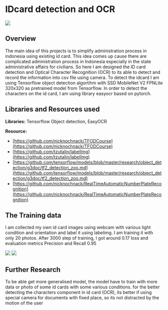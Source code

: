 # IDcard detection and OCR
![](https://github.com/RodzanIskandar/IDcard_detection_and_OCR/blob/main/images/realtime%20detection.png)
## Overview
The main idea of this projects is to simplify administration process in indonesia using existing id card. This idea comes up cause there are complicated administration process in Indonesia especially in the state administrative affairs for civilians. So here I am designed the ID card detection and Optical Character Recognition (OCR) to its able to detect and record the information into csv file using camera. To detect the idcard I am using Tensorflow object detection algortihm with SSD MobileNet V2 FPNLite 320x320 as pretrained model from Tensorflow. In order to detect the characters on the id card, I am using library easyocr based on pytorch.

## Libraries and Resources used
**Libraries:** Tensorflow Object detection, EasyOCR

**Resource:** 

- [https://github.com/nicknochnack/TFODCourse](https://github.com/nicknochnack/TFODCourse)
- [https://github.com/tzutalin/labelImg](https://github.com/tzutalin/labelImg)
- [https://github.com/tensorflow/models/blob/master/research/object_detection/g3doc/tf2_detection_zoo.md](https://github.com/tensorflow/models/blob/master/research/object_detection/g3doc/tf2_detection_zoo.md)
- [https://github.com/nicknochnack/RealTimeAutomaticNumberPlateRecognition](https://github.com/nicknochnack/RealTimeAutomaticNumberPlateRecognition)

## The Training data
I am collected my own id card images using webcam with various light condition and orientation and label it using labelimg. I am training it with only 20 photos. After 3000 step of training, I got around 0.17 loss and evaluation metrics Precision and Recall 0.95

![](https://github.com/RodzanIskandar/IDcard_detection_and_OCR/blob/main/images/total%20loss.PNG) ![](https://github.com/RodzanIskandar/IDcard_detection_and_OCR/blob/main/images/Evaluation%20metrics.PNG)

## Further Research
To be able get more generalised model, the model have to train with more data or photo of some id cards with some various conditions. for the better detecting the characters component in id card (OCR), its better if using special camera for documents with fixed place, so its not distracted by the motion of the user
